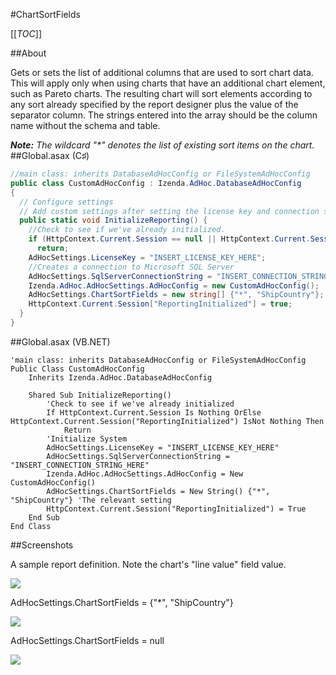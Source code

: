 #ChartSortFields

[[_TOC_]]

##About

Gets or sets the list of additional columns that are used to sort chart data. This will apply only when using charts that have an additional chart element, such as Pareto charts. The resulting chart will sort elements according to any sort already specified by the report designer plus the value of the separator column. The strings entered into the array should be the column name without the schema and table.

_**Note:** The wildcard "*" denotes the list of existing sort items on the chart._
##Global.asax (C♯)

```csharp
//main class: inherits DatabaseAdHocConfig or FileSystemAdHocConfig
public class CustomAdHocConfig : Izenda.AdHoc.DatabaseAdHocConfig
{
  // Configure settings
  // Add custom settings after setting the license key and connection string by overriding the ConfigureSettings() method
  public static void InitializeReporting() {
    //Check to see if we've already initialized.
    if (HttpContext.Current.Session == null || HttpContext.Current.Session["ReportingInitialized"] != null)
      return;
    AdHocSettings.LicenseKey = "INSERT_LICENSE_KEY_HERE";
    //Creates a connection to Microsoft SQL Server
    AdHocSettings.SqlServerConnectionString = "INSERT_CONNECTION_STRING_HERE";
    Izenda.AdHoc.AdHocSettings.AdHocConfig = new CustomAdHocConfig();
    AdHocSettings.ChartSortFields = new string[] {"*", "ShipCountry"}; //The relevant setting
    HttpContext.Current.Session["ReportingInitialized"] = true;
  }
}
```

##Global.asax (VB.NET)

```visualbasic
'main class: inherits DatabaseAdHocConfig or FileSystemAdHocConfig
Public Class CustomAdHocConfig
    Inherits Izenda.AdHoc.DatabaseAdHocConfig

    Shared Sub InitializeReporting()
        'Check to see if we've already initialized
        If HttpContext.Current.Session Is Nothing OrElse HttpContext.Current.Session("ReportingInitialized") IsNot Nothing Then
            Return
        'Initialize System
        AdHocSettings.LicenseKey = "INSERT_LICENSE_KEY_HERE"
        AdHocSettings.SqlServerConnectionString = "INSERT_CONNECTION_STRING_HERE"
        Izenda.AdHoc.AdHocSettings.AdHocConfig = New CustomAdHocConfig()
        AdHocSettings.ChartSortFields = New String() {"*", "ShipCountry"} 'The relevant setting
        HttpContext.Current.Session("ReportingInitialized") = True
    End Sub
End Class
```

##Screenshots

A sample report definition. Note the chart's "line value" field value.

![](http://wiki.izenda.us/API/CodeSamples/ChartSortFields/chart_sort_fields_report_def.png)

AdHocSettings.ChartSortFields = {"*", "ShipCountry"}

![](http://wiki.izenda.us/API/CodeSamples/ChartSortFields/chart_sort_fields_set.png)

AdHocSettings.ChartSortFields = null

![](http://wiki.izenda.us/API/CodeSamples/ChartSortFields/chart_sort_fields_empty.png)